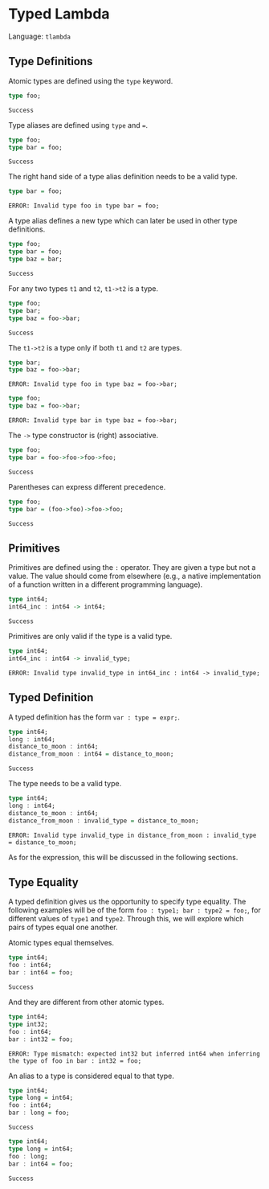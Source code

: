 # Typed Lambda

Language: `tlambda`

## Type Definitions

Atomic types are defined using the `type` keyword.

```haskell
type foo;
```
```status
Success
```

Type aliases are defined using `type` and `=`.

```haskell
type foo;
type bar = foo;
```
```status
Success
```

The right hand side of a type alias definition needs to be a valid type.

```haskell
type bar = foo;
```
```status
ERROR: Invalid type foo in type bar = foo;
```

A type alias defines a new type which can later be used in other type
definitions.

```haskell
type foo;
type bar = foo;
type baz = bar;
```
```status
Success
```

For any two types `t1` and `t2`, `t1->t2` is a type.

```haskell
type foo;
type bar;
type baz = foo->bar;
```
```status
Success
```

The `t1->t2` is a type only if both `t1` and `t2` are types.

```haskell
type bar;
type baz = foo->bar;
```
```status
ERROR: Invalid type foo in type baz = foo->bar;
```

```haskell
type foo;
type baz = foo->bar;
```
```status
ERROR: Invalid type bar in type baz = foo->bar;
```

The `->` type constructor is (right) associative.

```haskell
type foo;
type bar = foo->foo->foo->foo;
```
```status
Success
```

Parentheses can express different precedence.

```haskell
type foo;
type bar = (foo->foo)->foo->foo;
```
```status
Success
```

## Primitives

Primitives are defined using the `:` operator. They are given a type but not a
value. The value should come from elsewhere (e.g., a native implementation of a
function written in a different programming language).

```haskell
type int64;
int64_inc : int64 -> int64;
```
```status
Success
```

Primitives are only valid if the type is a valid type.

```haskell
type int64;
int64_inc : int64 -> invalid_type;
```
```status
ERROR: Invalid type invalid_type in int64_inc : int64 -> invalid_type;
```

## Typed Definition

A typed definition has the form `var : type = expr;`.

```haskell
type int64;
long : int64;
distance_to_moon : int64;
distance_from_moon : int64 = distance_to_moon;
```
```status
Success
```

The type needs to be a valid type.

```haskell
type int64;
long : int64;
distance_to_moon : int64;
distance_from_moon : invalid_type = distance_to_moon;
```
```status
ERROR: Invalid type invalid_type in distance_from_moon : invalid_type = distance_to_moon;
```

As for the expression, this will be discussed in the following sections.

## Type Equality

A typed definition gives us the opportunity to specify type equality. The
following examples will be of the form `foo : type1; bar : type2 = foo;`, for
different values of `type1` and `type2`. Through this, we will explore which
pairs of types equal one another.

Atomic types equal themselves.

```haskell
type int64;
foo : int64;
bar : int64 = foo;
```
```status
Success
```

And they are different from other atomic types.

```haskell
type int64;
type int32;
foo : int64;
bar : int32 = foo;
```
```status
ERROR: Type mismatch: expected int32 but inferred int64 when inferring the type of foo in bar : int32 = foo;
```

An alias to a type is considered equal to that type.

```haskell
type int64;
type long = int64;
foo : int64;
bar : long = foo;
```
```status
Success
```

```haskell
type int64;
type long = int64;
foo : long;
bar : int64 = foo;
```
```status
Success
```

